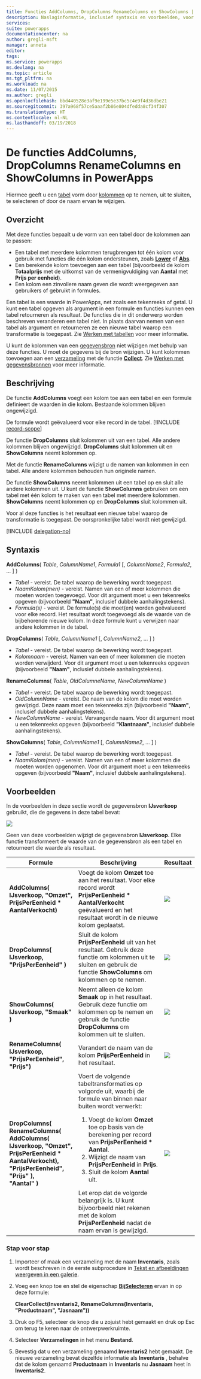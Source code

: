 ```yaml
---
title: Functies AddColumns, DropColumns RenameColumns en ShowColumns | Microsoft Docs
description: Naslaginformatie, inclusief syntaxis en voorbeelden, voor de functies AddColumns, DropColumns, RenameColumns en ShowColumns in PowerApps
services: 
suite: powerapps
documentationcenter: na
author: gregli-msft
manager: anneta
editor: 
tags: 
ms.service: powerapps
ms.devlang: na
ms.topic: article
ms.tgt_pltfrm: na
ms.workload: na
ms.date: 11/07/2015
ms.author: gregli
ms.openlocfilehash: bbd440528e3af9e199e5e37bc5c4e9f4d36dbe21
ms.sourcegitcommit: 397a968f57ce5aaaf2b86e804dfedda8cf34f307
ms.translationtype: HT
ms.contentlocale: nl-NL
ms.lasthandoff: 03/19/2018
---
```

# <a name="addcolumns-dropcolumns-renamecolumns-and-showcolumns-functions-in-powerapps"></a>De functies AddColumns, DropColumns RenameColumns en ShowColumns in PowerApps
Hiermee geeft u een [tabel](../working-with-tables.md) vorm door [kolommen](../working-with-tables.md#columns) op te nemen, uit te sluiten, te selecteren of door de naam ervan te wijzigen.

## <a name="overview"></a>Overzicht
Met deze functies bepaalt u de vorm van een tabel door de kolommen aan te passen:

* Een tabel met meerdere kolommen terugbrengen tot één kolom voor gebruik met functies die één kolom ondersteunen, zoals **[Lower](function-lower-upper-proper.md)** of **[Abs](function-numericals.md)**.  
* Een berekende kolom toevoegen aan een tabel (bijvoorbeeld de kolom **Totaalprijs** met de uitkomst van de vermenigvuldiging van **Aantal** met **Prijs per eenheid**).
* Een kolom een zinvollere naam geven die wordt weergegeven aan gebruikers of gebruikt in formules.

Een tabel is een waarde in PowerApps, net zoals een tekenreeks of getal.  U kunt een tabel opgeven als argument in een formule en functies kunnen een tabel retourneren als resultaat. De functies die in dit onderwerp worden beschreven veranderen een tabel niet. In plaats daarvan nemen van een tabel als argument en retourneren ze een nieuwe tabel waarop een transformatie is toegepast.  Zie [Werken met tabellen](../working-with-tables.md) voor meer informatie.  

U kunt de kolommen van een [gegevensbron](../working-with-data-sources.md) niet wijzigen met behulp van deze functies. U moet de gegevens bij de bron wijzigen. U kunt kolommen toevoegen aan een [verzameling](../working-with-data-sources.md#collections) met de functie **[Collect](function-clear-collect-clearcollect.md)**.  Zie [Werken met gegevensbronnen](../working-with-data-sources.md) voor meer informatie.  

## <a name="description"></a>Beschrijving
De functie **AddColumns** voegt een kolom toe aan een tabel en een formule definieert de waarden in die kolom. Bestaande kolommen blijven ongewijzigd.

De formule wordt geëvalueerd voor elke record in de tabel.
[!INCLUDE [record-scope](../includes/record-scope.md)]

De functie **DropColumns** sluit kolommen uit van een tabel.  Alle andere kolommen blijven ongewijzigd. **DropColumns** sluit kolommen uit en **ShowColumns** neemt kolommen op.

Met de functie **RenameColumns** wijzigt u de namen van kolommen in een tabel. Alle andere kolommen behouden hun originele namen.

De functie **ShowColumns** neemt kolommen uit een tabel op en sluit alle andere kolommen uit. U kunt de functie **ShowColumns** gebruiken om een tabel met één kolom te maken van een tabel met meerdere kolommen.  **ShowColumns** neemt kolommen op en **DropColumns** sluit kolommen uit.  

Voor al deze functies is het resultaat een nieuwe tabel waarop de transformatie is toegepast.  De oorspronkelijke tabel wordt niet gewijzigd.

[!INCLUDE [delegation-no](../includes/delegation-no.md)]

## <a name="syntax"></a>Syntaxis
**AddColumns**( *Table*, *ColumnName1*, *Formula1* [, *ColumnName2*, *Formula2*, ... ] )

* *Tabel* - vereist.  De tabel waarop de bewerking wordt toegepast.
* *NaamKolom(men)* - vereist. Namen van een of meer kolommen die moeten worden toegevoegd.  Voor dit argument moet u een tekenreeks opgeven (bijvoorbeeld **"Naam"**, inclusief dubbele aanhalingstekens).
* *Formula(s)* - vereist.  De formule(s) die moet(en) worden geëvalueerd voor elke record. Het resultaat wordt toegevoegd als de waarde van de bijbehorende nieuwe kolom. In deze formule kunt u verwijzen naar andere kolommen in de tabel.

**DropColumns**( *Table*, *ColumnName1* [, *ColumnName2*, ... ] )

* *Tabel* - vereist.  De tabel waarop de bewerking wordt toegepast.
* *Kolomnaam* - vereist. Namen van een of meer kolommen die moeten worden verwijderd. Voor dit argument moet u een tekenreeks opgeven (bijvoorbeeld **"Naam"**, inclusief dubbele aanhalingstekens).

**RenameColumns**( *Table*, *OldColumneName*, *NewColumnName* )

* *Tabel* - vereist.  De tabel waarop de bewerking wordt toegepast.
* *OldColumnName* - vereist. De naam van de kolom die moet worden gewijzigd. Deze naam moet een tekenreeks zijn (bijvoorbeeld **"Naam"**, inclusief dubbele aanhalingstekens).
* *NewColumnName* - vereist. Vervangende naam. Voor dit argument moet u een tekenreeks opgeven (bijvoorbeeld **"Klantnaam"**, inclusief dubbele aanhalingstekens).

**ShowColumns**( *Table*, *ColumnName1* [, *ColumnName2*, ... ] )

* *Tabel* - vereist.  De tabel waarop de bewerking wordt toegepast.
* *NaamKolom(men)* - vereist. Namen van een of meer kolommen die moeten worden opgenomen. Voor dit argument moet u een tekenreeks opgeven (bijvoorbeeld **"Naam"**, inclusief dubbele aanhalingstekens).

## <a name="examples"></a>Voorbeelden
In de voorbeelden in deze sectie wordt de gegevensbron **IJsverkoop** gebruikt, die de gegevens in deze tabel bevat:

![](media/function-table-shaping/icecream.png)

Geen van deze voorbeelden wijzigt de gegevensbron **IJsverkoop**. Elke functie transformeert de waarde van de gegevensbron als een tabel en retourneert die waarde als resultaat.

| Formule | Beschrijving | Resultaat |
| --- | --- | --- |
| **AddColumns( IJsverkoop, "Omzet", PrijsPerEenheid * AantalVerkocht)** |Voegt de kolom **Omzet** toe aan het resultaat.  Voor elke record wordt **PrijsPerEenheid * AantalVerkocht** geëvalueerd en het resultaat wordt in de nieuwe kolom geplaatst. |<style> img { max-width: none; } </style> ![](media/function-table-shaping/icecream-add-revenue.png) |
| **DropColumns( IJsverkoop, "PrijsPerEenheid" )** |Sluit de kolom **PrijsPerEenheid** uit van het resultaat. Gebruik deze functie om kolommen uit te sluiten en gebruik de functie **ShowColumns** om kolommen op te nemen. |![](media/function-table-shaping/icecream-drop-price.png) |
| **ShowColumns( IJsverkoop, "Smaak" )** |Neemt alleen de kolom **Smaak** op in het resultaat. Gebruik deze functie om kolommen op te nemen en gebruik de functie **DropColumns** om kolommen uit te sluiten. |![](media/function-table-shaping/icecream-select-flavor.png) |
| **RenameColumns( IJsverkoop, "PrijsPerEenheid", "Prijs")** |Verandert de naam van de kolom **PrijsPerEenheid** in het resultaat. |![](media/function-table-shaping/icecream-rename-price.png) |
| **DropColumns(<br>RenameColumns(<br>AddColumns( IJsverkoop, "Omzet",<br>PrijsPerEenheid * AantalVerkocht),<br>"PrijsPerEenheid", "Prijs" ),<br>"Aantal" )** |Voert de volgende tabeltransformaties op volgorde uit, waarbij de formule van binnen naar buiten wordt verwerkt: <ol><li>Voegt de kolom **Omzet** toe op basis van de berekening per record van **PrijsPerEenheid * Aantal**.<li>Wijzigt de naam van **PrijsPerEenheid** in **Prijs**.<li>Sluit de kolom **Aantal** uit.</ol>  Let erop dat de volgorde belangrijk is. U kunt bijvoorbeeld niet rekenen met de kolom **PrijsPerEenheid** nadat de naam ervan is gewijzigd. |![](media/function-table-shaping/icecream-all-transforms.png) |

### <a name="step-by-step"></a>Stap voor stap
1. Importeer of maak een verzameling met de naam **Inventaris**, zoals wordt beschreven in de eerste subprocedure in [Tekst en afbeeldingen weergeven in een galerie](../show-images-text-gallery-sort-filter.md).
2. Voeg een knop toe en stel de eigenschap **[BijSelecteren](../controls/properties-core.md)** ervan in op deze formule:
   
    **ClearCollect(Inventaris2, RenameColumns(Inventaris, "Productnaam", "Jasnaam"))**
3. Druk op F5, selecteer de knop die u zojuist hebt gemaakt en druk op Esc om terug te keren naar de ontwerpwerkruimte.
4. Selecteer **Verzamelingen** in het menu **Bestand**.
5. Bevestig dat u een verzameling genaamd **Inventaris2** hebt gemaakt. De nieuwe verzameling bevat dezelfde informatie als **Inventaris** , behalve dat de kolom genaamd **Productnaam** in **Inventaris** nu **Jasnaam** heet in **Inventaris2**.

